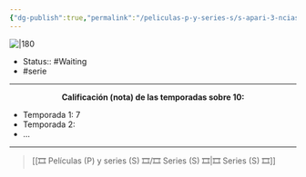 ```yaml
---
{"dg-publish":true,"permalink":"/peliculas-p-y-series-s/s-apari-3-ncias/"}
---
```



![|180](https://m.media-amazon.com/images/M/MV5BM2MzYThlMWQtYWQyYy00ZWZmLTljMmMtMWEzZmYyZTNjZWYyXkEyXkFqcGdeQXVyMTEzMTI1Mjk3._V1_SX300.jpg)

- Status:: #Waiting
- #serie

---

**<center>Calificación (nota) de las temporadas sobre 10:</center>**

- Temporada 1: 7
- Temporada 2: 
- ...

---

> [[🎞️ Películas (P) y series (S) 🎞️/🎞️ Series (S) 🎞️\|🎞️ Series (S) 🎞️]]